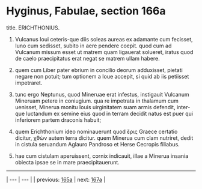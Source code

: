 # Hyginus, Fabulae, section 166a

title. ERICHTHONIUS.



1. Vulcanus Ioui ceteris-que diis soleas aureas ex adamante cum fecisset, Iuno cum sedisset, subito in aere pendere coepit. quod cum ad Vulcanum missum esset ut matrem quam ligauerat solueret, iratus quod de caelo praecipitatus erat negat se matrem ullam habere.



2. quem cum Liber pater ebrium in concilio deorum adduxisset, pietati negare non potuit; tum optionem a Ioue accepit, si quid ab iis petiisset impetraret.



3. tunc ergo Neptunus, quod Mineruae erat infestus, instigauit Vulcanum Mineruam petere in coniugium. qua re impetrata in thalamum cum uenisset, Minerua monitu Iouis uirginitatem suam armis defendit, inter-que luctandum ex semine eius quod in terram decidit natus est puer qui inferiorem partem draconis habuit;



4. quem Erichthonium ideo nominauerunt quod ἔρις Graece certatio dicitur, χθὼν autem terra dicitur. quem Minerua cum clam nutriret, dedit in cistula seruandum Aglauro Pandroso et Herse Cecropis filiabus.



5. hae cum cistulam aperuissent, cornix indicauit, illae a Minerua insania obiecta ipsae se in mare praecipitauerunt.



---

| --- | --- |
| previous: [165a](../165a/) | next: [167a](../167a/) |